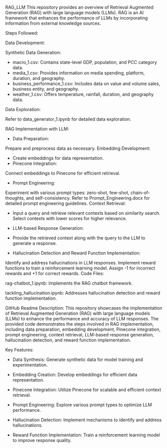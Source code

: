 RAG_LLM
This repository provides an overview of Retrieval Augmented Generation (RAG) with large language models (LLMs). RAG is an AI framework that enhances the performance of LLMs by incorporating information from external knowledge sources.

Steps Followed:

Data Development:

Synthetic Data Generation:

- macro_1.csv: Contains state-level GDP, population, and PCC category data.
- media_1.csv: Provides information on media spending, platform, duration, and geography.
- business_performance_1.csv: Includes data on value and volume sales, business entity, and geography.
- weather_1.csv: Offers temperature, rainfall, duration, and geography data.

Data Exploration:

Refer to data_generator_1.ipynb for detailed data exploration.

RAG Implementation with LLM:

- Data Preparation:

Prepare and preprocess data as necessary.
Embedding Development:

- Create embeddings for data representation.
- Pinecone Integration:

Connect embeddings to Pinecone for efficient retrieval.
- Prompt Engineering:

Experiment with various prompt types: zero-shot, few-shot, chain-of-thoughts, and self-consistency.
Refer to Prompt_Engineering.docx for detailed prompt engineering guidelines.
Context Retrieval:

- Input a query and retrieve relevant contexts based on similarity search.
Select contexts with lower scores for higher relevance.
- LLM-based Response Generation:

- Provide the retrieved context along with the query to the LLM to generate a response.
- Hallucination Detection and Reward Function Implementation:

Identify and address hallucinations in LLM responses.
Implement reward functions to train a reinforcement learning model.
Assign -1 for incorrect rewards and +1 for correct rewards.
Code Files:

rag-chatbot_1.ipynb: Implements the RAG chatbot framework.

tackling_hallucination.ipynb: Addresses hallucination detection and reward function implementation.

GitHub Readme Description:
This repository showcases the implementation of Retrieval Augmented Generation (RAG) with large language models (LLMs) to enhance the performance and accuracy of LLM responses. The provided code demonstrates the steps involved in RAG implementation, including data preparation, embedding development, Pinecone integration, prompt engineering, context retrieval, LLM-based response generation, hallucination detection, and reward function implementation.

Key Features:

- Data Synthesis: Generate synthetic data for model training and experimentation.

- Embedding Creation: Develop embeddings for efficient data representation.

- Pinecone Integration: Utilize Pinecone for scalable and efficient context retrieval.

- Prompt Engineering: Explore various prompt types to optimize LLM performance.

- Hallucination Detection: Implement mechanisms to identify and address hallucinations.

- Reward Function Implementation: Train a reinforcement learning model to improve response quality.
